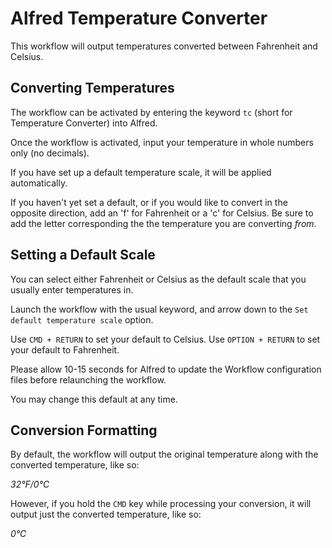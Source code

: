 # Alfred Temperature Converter

This workflow will output temperatures converted between Fahrenheit and Celsius.

## Converting Temperatures
The workflow can be activated by entering the keyword `tc` (short for Temperature Converter) into Alfred.

Once the workflow is activated, input your temperature in whole numbers only (no decimals).

If you have set up a default temperature scale, it will be applied automatically.

If you haven't yet set a default, or if you would like to convert in the opposite direction, add an 'f' for Fahrenheit or a 'c' for Celsius. Be sure to add the letter corresponding the the temperature you are converting *from*.

## Setting a Default Scale

You can select either Fahrenheit or Celsius as the default scale that you usually enter temperatures in.

Launch the workflow with the usual keyword, and arrow down to the `Set default temperature scale` option.

Use `CMD + RETURN` to set your default to Celsius. Use `OPTION + RETURN` to set your default to Fahrenheit.

Please allow 10-15 seconds for Alfred to update the Workflow configuration files before relaunching the workflow.

You may change this default at any time.

## Conversion Formatting

By default, the workflow will output the original temperature along with the converted temperature, like so:

*32°F/0°C*

However, if you hold the `CMD` key while processing your conversion, it will output just the converted temperature, like so:

*0°C*